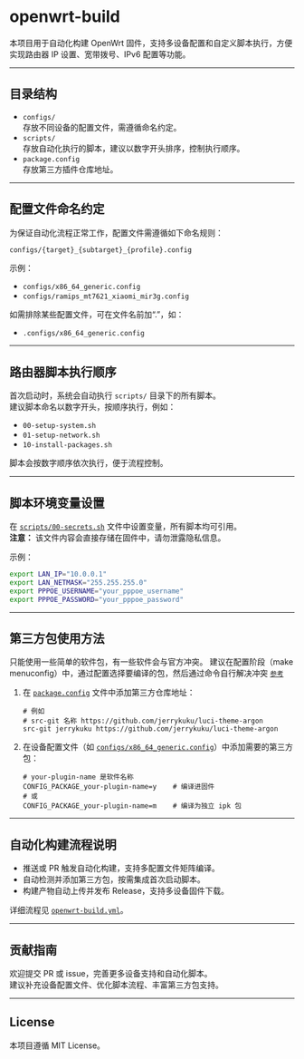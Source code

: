 # openwrt-build

本项目用于自动化构建 OpenWrt 固件，支持多设备配置和自定义脚本执行，方便实现路由器 IP 设置、宽带拨号、IPv6 配置等功能。

---

## 目录结构

- `configs/`  
  存放不同设备的配置文件，需遵循命名约定。
- `scripts/`  
  存放自动化执行的脚本，建议以数字开头排序，控制执行顺序。
- `package.config`  
  存放第三方插件仓库地址。

---

## 配置文件命名约定

为保证自动化流程正常工作，配置文件需遵循如下命名规则：

```sh
configs/{target}_{subtarget}_{profile}.config
```

示例：

- `configs/x86_64_generic.config`
- `configs/ramips_mt7621_xiaomi_mir3g.config`

如需排除某些配置文件，可在文件名前加“.”，如：

- `.configs/x86_64_generic.config`

---

## 路由器脚本执行顺序

首次启动时，系统会自动执行 `scripts/` 目录下的所有脚本。  
建议脚本命名以数字开头，按顺序执行，例如：

- `00-setup-system.sh`
- `01-setup-network.sh`
- `10-install-packages.sh`

脚本会按数字顺序依次执行，便于流程控制。

---

## 脚本环境变量设置

在 [`scripts/00-secrets.sh`](scripts/00-secrets.sh) 文件中设置变量，所有脚本均可引用。  
**注意：** 该文件内容会直接存储在固件中，请勿泄露隐私信息。

示例：

```sh
export LAN_IP="10.0.0.1"
export LAN_NETMASK="255.255.255.0"
export PPPOE_USERNAME="your_pppoe_username"
export PPPOE_PASSWORD="your_pppoe_password"
```

---

## 第三方包使用方法

只能使用一些简单的软件包，有一些软件会与官方冲突。
建议在配置阶段（make menuconfig）中，通过配置选择要编译的包，然后通过命令自行解决冲突  [`参考`](README-BUILD.md)

1. 在 [`package.config`](package.config) 文件中添加第三方仓库地址：

    ```
    # 例如
    # src-git 名称 https://github.com/jerrykuku/luci-theme-argon
    src-git jerrykuku https://github.com/jerrykuku/luci-theme-argon
    ```

2. 在设备配置文件（如 [`configs/x86_64_generic.config`](configs/.x86_64_generic.config)）中添加需要的第三方包：

   ```
   # your-plugin-name 是软件名称
   CONFIG_PACKAGE_your-plugin-name=y    # 编译进固件
   # 或
   CONFIG_PACKAGE_your-plugin-name=m    # 编译为独立 ipk 包
   ```

---

## 自动化构建流程说明

- 推送或 PR 触发自动化构建，支持多配置文件矩阵编译。
- 自动检测并添加第三方包，按需集成首次启动脚本。
- 构建产物自动上传并发布 Release，支持多设备固件下载。

详细流程见 [`openwrt-build.yml`](.github/workflows/openwrt-build.yml)。

---

## 贡献指南

欢迎提交 PR 或 issue，完善更多设备支持和自动化脚本。  
建议补充设备配置文件、优化脚本流程、丰富第三方包支持。

---

## License

本项目遵循 MIT License。
